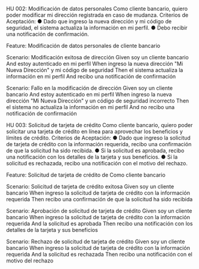 HU 002: Modificación de datos personales
Como cliente bancario, quiero poder modificar mi dirección registrada en caso de mudanza.
Criterios de Aceptación:
● Dado que ingreso la nueva dirección y mi código de seguridad, el sistema actualiza la
información en mi perfil.
● Debo recibir una notificación de confirmación.



Feature: Modificación de datos personales de cliente bancario

  Scenario: Modificación exitosa de dirección
    Given soy un cliente bancario
    And estoy autenticado en mi perfil
    When ingreso la nueva dirección "Mi Nueva Dirección" y mi código de seguridad
    Then el sistema actualiza la información en mi perfil
    And recibo una notificación de confirmación

  Scenario: Fallo en la modificación de dirección
    Given soy un cliente bancario
    And estoy autenticado en mi perfil
    When ingreso la nueva dirección "Mi Nueva Dirección" y un código de seguridad incorrecto
    Then el sistema no actualiza la información en mi perfil
    And no recibo una notificación de confirmación








    

HU 003: Solicitud de tarjeta de crédito
Como cliente bancario, quiero poder solicitar una tarjeta de crédito en línea para aprovechar los
beneficios y límites de crédito.
Criterios de Aceptación:
● Dado que ingreso la solicitud de tarjeta de crédito con la información requerida, recibo
una confirmación de que la solicitud ha sido recibida.
● Si la solicitud es aprobada, recibo una notificación con los detalles de la tarjeta y sus
beneficios.
● Si la solicitud es rechazada, recibo una notificación con el motivo del rechazo.





Feature: Solicitud de tarjeta de crédito de Como cliente bancario

  Scenario: Solicitud de tarjeta de crédito exitosa
    Given soy un cliente bancario
    When ingreso la solicitud de tarjeta de crédito con la información requerida
    Then recibo una confirmación de que la solicitud ha sido recibida

  Scenario: Aprobación de solicitud de tarjeta de crédito
    Given soy un cliente bancario
    When ingreso la solicitud de tarjeta de crédito con la información requerida
    And la solicitud es aprobada
    Then recibo una notificación con los detalles de la tarjeta y sus beneficios

  Scenario: Rechazo de solicitud de tarjeta de crédito
    Given soy un cliente bancario
    When ingreso la solicitud de tarjeta de crédito con la información requerida
    And la solicitud es rechazada
    Then recibo una notificación con el motivo del rechazo

